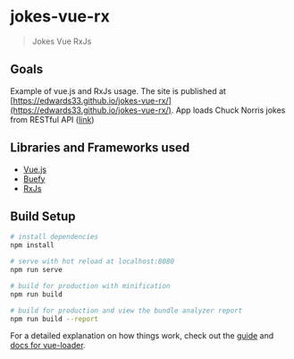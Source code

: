 # jokes-vue-rx

> Jokes Vue RxJs

## Goals

Example of vue.js and RxJs usage.
The site is published at [https://edwards33.github.io/jokes-vue-rx/](https://edwards33.github.io/jokes-vue-rx/).
App loads Chuck Norris jokes from RESTful API ([link](http://www.icndb.com/))

## Libraries and Frameworks used

* [Vue.js](https://vuejs.org)
* [Buefy](https://buefy.github.io/#/)
* [RxJs](https://rxjs-dev.firebaseapp.com/)

## Build Setup

``` bash
# install dependencies
npm install

# serve with hot reload at localhost:8080
npm run serve

# build for production with minification
npm run build

# build for production and view the bundle analyzer report
npm run build --report
```

For a detailed explanation on how things work, check out the [guide](http://vuejs-templates.github.io/webpack/) and [docs for vue-loader](http://vuejs.github.io/vue-loader).